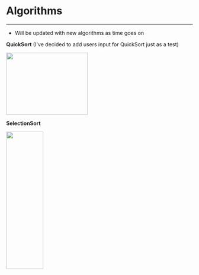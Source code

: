 # Algorithms
-----
- Will be updated with new algorithms as time goes on 


<b>QuickSort</b> (I've decided to add users input for QuickSort just as a test)
<p align="left">
<img width="220" height="168" src="https://upload.wikimedia.org/wikipedia/commons/thumb/6/6a/Sorting_quicksort_anim.gif/220px-Sorting_quicksort_anim.gif">
  </p>
  
<b>SelectionSort</b>
<p align="left">
<img width="100" height="371" src="https://upload.wikimedia.org/wikipedia/commons/9/94/Selection-Sort-Animation.gif">
